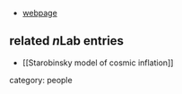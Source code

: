 

* [webpage](http://people.physics.tamu.edu/dimitri/)

## related $n$Lab entries

* [[Starobinsky model of cosmic inflation]]

category: people